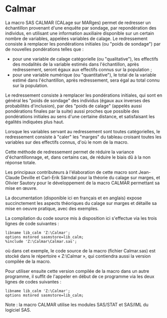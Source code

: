# Calmar

La macro SAS CALMAR (CALage sur MARges) permet de redresser un échantillon provenant d'une enquête par sondage, par repondération des individus, en utilisant une information auxiliaire disponible sur un certain nombre de variables, appelées variables de calage. Le redressement consiste à remplacer les pondérations initiales (ou "poids de sondage") par de nouvelles pondérations telles que :
- pour une variable de calage catégorielle (ou "qualitative"), les effectifs des modalités de la variable estimés dans l'échantillon, après redressement, seront égaux aux effectifs connus sur la population ;
- pour une variable numérique (ou "quantitative"), le total de la variable estimé dans l'échantillon, après redressement, sera égal au total connu sur la population.

Le redressement consiste à remplacer les pondérations initiales, qui sont en général les "poids de sondage" des individus (égaux aux inverses des probabilités d'inclusion), par des "poids de calage" (appelés aussi pondérations finales par la suite) aussi proches que possible des pondérations initiales au sens d'une certaine distance, et satisfaisant les égalités indiquées plus haut.

Lorsque les variables servant au redressement sont toutes catégorielles, le redressement consiste à "caler" les "marges" du tableau croisant toutes les variables sur des effectifs connus, d'où le nom de la macro.

Cette méthode de redressement permet de réduire la variance d'échantillonnage, et, dans certains cas, de réduire le biais dû à la non réponse totale. 

Les principaux contributeurs à l'élaboration de cette macro sont Jean-Claude Deville et Carl-Erik Särndal pour la théorie du calage sur marges, et Olivier Sautory pour le développement de la macro CALMAR permettant sa mise en œuvre.

La documentation (disponible ici en français et en anglais) expose succinctement les aspects théoriques du calage sur marges et détaille sa mise en oeuvre pratique, avec des exemples.

La compilation du code source mis à disposition ici s'effectue via les trois lignes de code suivantes :

    libname lib_calm 'Z:\Calmar';    
    options mstored sasmstore=lib_calm;    
    %include 'Z:\Calmar\Calmar.sas';

où dans cet exemple, le code source de la macro (fichier Calmar.sas) est stocké dans le répertoire « Z:\Calmar », qui contiendra aussi la version compilée de la macro.

Pour utiliser ensuite cette version compilée de la macro dans un autre programme, il suffit de l'appeler en début de ce programme via les deux lignes de codes suivantes :

    libname lib_calm 'Z:\Calmar';    
    options mstored sasmstore=lib_calm;   

Note : la macro CALMAR utilise les modules SAS/STAT et SAS/IML du logiciel SAS.
